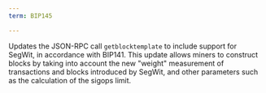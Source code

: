 ```yaml
---
term: BIP145

---
```

Updates the JSON-RPC call `getblocktemplate` to include support for SegWit, in accordance with BIP141. This update allows miners to construct blocks by taking into account the new "weight" measurement of transactions and blocks introduced by SegWit, and other parameters such as the calculation of the sigops limit.